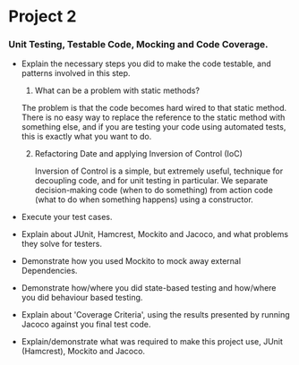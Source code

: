 # Project 2

### Unit Testing, Testable Code, Mocking and Code Coverage.

* Explain the necessary steps you did to make the code testable,
  and patterns involved in this step.

  1. What can be a problem with static methods?

    The problem is that the code becomes hard wired to that static method.
    There is no easy way to replace the reference to the static method with
    something else, and if you are testing your code using automated tests,
    this is exactly what you want to do.

  2. Refactoring Date and applying Inversion of Control (IoC)

     Inversion of Control is a simple, but extremely useful, technique for
     decoupling code, and for unit testing in particular. We separate
     decision-making code (when to do something) from action code (what to do
     when something happens) using a constructor.


* Execute your test cases.
* Explain about JUnit, Hamcrest, Mockito and Jacoco, and what problems they
  solve for testers.
* Demonstrate how you used Mockito to mock away external Dependencies.
* Demonstrate how/where you did state-based testing and how/where you did
  behaviour based testing.
* Explain about 'Coverage Criteria', using the results presented by running
  Jacoco against you final test code.
* Explain/demonstrate what was required to make this project use,
  JUnit (Hamcrest), Mockito and Jacoco.
